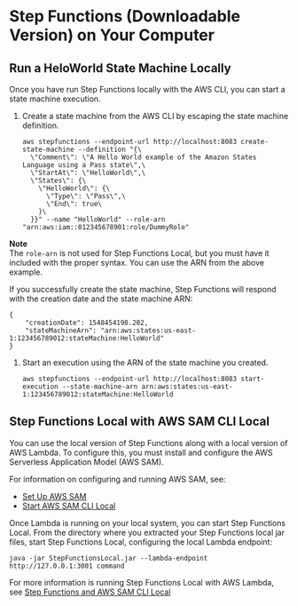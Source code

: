 # Step Functions \(Downloadable Version\) on Your Computer<a name="sfn-local-computer"></a>

## Run a HeloWorld State Machine Locally<a name="sfn-local-heloworld"></a>

Once you have run Step Functions locally with the AWS CLI, you can start a state machine execution\.

1. Create a state machine from the AWS CLI by escaping the state machine definition\.

   ```
   aws stepfunctions --endpoint-url http://localhost:8083 create-state-machine --definition "{\
     \"Comment\": \"A Hello World example of the Amazon States Language using a Pass state\",\
     \"StartAt\": \"HelloWorld\",\
     \"States\": {\
       \"HelloWorld\": {\
         \"Type\": \"Pass\",\
         \"End\": true\
       }\
     }}" --name "HelloWorld" --role-arn "arn:aws:iam::012345678901:role/DummyRole"
   ```
**Note**  
The `role-arn` is not used for Step Functions Local, but you must have it included with the proper syntax\. You can use the ARN from the above example\. 

   If you successfully create the state machine, Step Functions will respond with the creation date and the state machine ARN:

   ```
   {
       "creationDate": 1548454198.202, 
       "stateMachineArn": "arn:aws:states:us-east-1:123456789012:stateMachine:HelloWorld"
   }
   ```

1. Start an execution using the ARN of the state machine you created\.

   ```
   aws stepfunctions --endpoint-url http://localhost:8083 start-execution --state-machine-arn arn:aws:states:us-east-1:123456789012:stateMachine:HelloWorld
   ```

## Step Functions Local with AWS SAM CLI Local<a name="with-lambda-local"></a>

You can use the local version of Step Functions along with a local version of AWS Lambda\. To configure this, you must install and configure the AWS Serverless Application Model \(AWS SAM\)\.

For information on configuring and running AWS SAM, see:
+ [Set Up AWS SAM](https://docs.aws.amazon.com/serverless-application-model/latest/developerguide/serverless-quick-start.html)
+ [Start AWS SAM CLI Local](https://docs.aws.amazon.com/serverless-application-model/latest/developerguide/sam-cli-command-reference-sam-local-start-lambda.html)

Once Lambda is running on your local system, you can start Step Functions Local\. From the directory where you extracted your Step Functions local jar files, start Step Functions Local, configuring the local Lambda endpoint:

```
java -jar StepFunctionsLocal.jar --lambda-endpoint http://127.0.0.1:3001 command
```

For more information is running Step Functions Local with AWS Lambda, see [Step Functions and AWS SAM CLI Local](sfn-local-lambda.md)